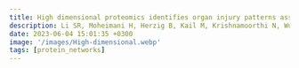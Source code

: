```yaml
---
title: High dimensional proteomics identifies organ injury patterns associated with outcomes in human trauma
description: Li SR, Moheimani H, Herzig B, Kail M, Krishnamoorthi N, Wu J, Abdelhamid S, Scioscia J, Sung E*, Rosengart A*, Bonaroti J, Johansson, P, Stensballe J, Neal M, Das J*, Kar U, Sperry J, Billiar TR
date: 2023-06-04 15:01:35 +0300
image: '/images/High-dimensional.webp'
tags: [protein_networks]
---
```

